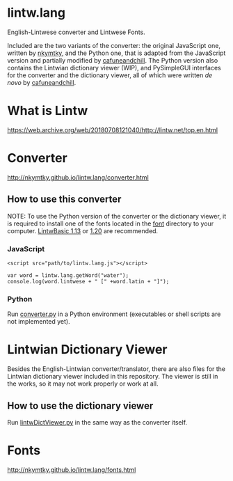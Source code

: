
# lintw.lang

English-Lintwese converter and Lintwese Fonts.

Included are the two variants of the converter: the original JavaScript one, written by [nkymtky](https://github.com/nkymtky), and the Python one, that is adapted from the JavaScript version and partially modified by [cafuneandchill](https://github.com/cafuneandchill). The Python version also contains the Lintwian dictionary viewer (WIP), and PySimpleGUI interfaces for the converter and the dictionary viewer, all of which were written *de novo* by [cafuneandchill](https://github.com/cafuneandchill).

# What is Lintw

https://web.archive.org/web/20180708121040/http://lintw.net/top.en.html

# Converter

http://nkymtky.github.io/lintw.lang/converter.html

## How to use this converter

NOTE: To use the Python version of the converter or the dictionary viewer, it is required to install one of the fonts located in the [font](./font/) directory to your computer. [LintwBasic 1.13](./font/LintwBasic/1.13/) or [1.20](./font/LintwBasic/1.20/) are recommended.

### JavaScript

```
<script src="path/to/lintw.lang.js"></script>
```

```
var word = lintw.lang.getWord("water");
console.log(word.lintwese + " [" +word.latin + "]");
```

### Python

Run [converter.py](./python_version/converter.py) in a Python environment (executables or shell scripts are not implemented yet).

# Lintwian Dictionary Viewer

Besides the English-Lintwian converter/translator, there are also files for the Lintwian dictionary viewer included in this repository. The viewer is still in the works, so it may not work properly or work at all.

## How to use the dictionary viewer

Run [lintwDictViewer.py](./python_version/lintwDictViewer.py) in the same way as the converter itself.

# Fonts

http://nkymtky.github.io/lintw.lang/fonts.html
